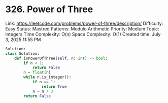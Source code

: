 # 326. Power of Three

Link: https://leetcode.com/problems/power-of-three/description/
Difficulty: Easy
Status: Mastred
Patterns: Modulo Arithmetic
Priority: Medium
Topic: Integers
Time Complexity: O(n)
Space Complexity: O(1)
Created time: July 3, 2025 11:55 PM

```python
Solution:
class Solution:
    def isPowerOfThree(self, n: int) -> bool:
        if n < 1:
            return False
        n = float(n)
        while n.is_integer():
            if n == 1:
                return True
            n = n / 3
        return False
        
```